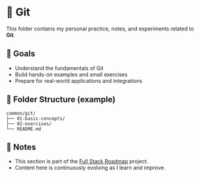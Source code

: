 # 📘 Git

This folder contains my personal practice, notes, and experiments related to **Git**.

## 🧠 Goals

- Understand the fundamentals of Git
- Build hands-on examples and small exercises
- Prepare for real-world applications and integrations

## 📂 Folder Structure (example)

```
common/git/
├── 01-basic-concepts/
├── 02-exercises/
└── README.md
```

## 📌 Notes

- This section is part of the [Full Stack Roadmap](../..) project.
- Content here is continuously evolving as I learn and improve.

